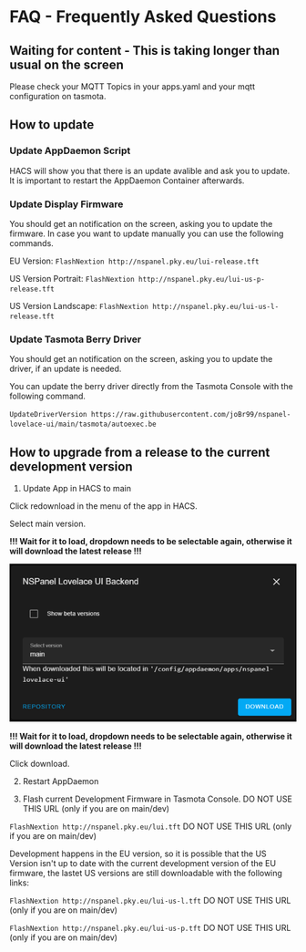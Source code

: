 # FAQ - Frequently Asked Questions

## Waiting for content - This is taking longer than usual on the screen

Please check your MQTT Topics in your apps.yaml and your mqtt configuration on tasmota.

## How to update

### Update AppDaemon Script

HACS will show you that there is an update avalible and ask you to update. It is important to restart the AppDaemon Container afterwards.

### Update Display Firmware

You should get an notification on the screen, asking you to update the firmware. In case you want to update manually you can use the following commands.

EU Version: `FlashNextion http://nspanel.pky.eu/lui-release.tft`

US Version Portrait: `FlashNextion http://nspanel.pky.eu/lui-us-p-release.tft`

US Version Landscape: `FlashNextion http://nspanel.pky.eu/lui-us-l-release.tft`

### Update Tasmota Berry Driver

You should get an notification on the screen, asking you to update the driver, if an update is needed.

You can update the berry driver directly from the Tasmota Console with the following command.

`UpdateDriverVersion https://raw.githubusercontent.com/joBr99/nspanel-lovelace-ui/main/tasmota/autoexec.be`


## How to upgrade from a release to the current development version

1. Update App in HACS to main

Click redownload in the menu of the app in HACS.

Select main version.

**!!! Wait for it to load, dropdown needs to be selectable again, otherwise it will download the latest release !!!**

![hacs-main](img/hacs-main.png)

**!!! Wait for it to load, dropdown needs to be selectable again, otherwise it will download the latest release !!!**

Click download.

2. Restart AppDaemon

3. Flash current Development Firmware in Tasmota Console. DO NOT USE THIS URL (only if you are on main/dev)

`FlashNextion http://nspanel.pky.eu/lui.tft`  DO NOT USE THIS URL (only if you are on main/dev)

Development happens in the EU version, so it is possible that the US Version isn't up to date with the current development version of the EU firmware, the lastet US versions are still downloadable with the following links:

`FlashNextion http://nspanel.pky.eu/lui-us-l.tft`  DO NOT USE THIS URL (only if you are on main/dev)

`FlashNextion http://nspanel.pky.eu/lui-us-p.tft`  DO NOT USE THIS URL (only if you are on main/dev)
